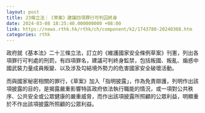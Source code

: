 ```yaml
---
layout: post
title: 23條立法｜《草案》建議四項罪行可判囚終身
date: 2024-03-08 18:25:40.000000000 +08:00
link: https://news.rthk.hk/rthk/ch/component/k2/1743780-20240308.htm
categories: rthk
---
```


政府就《基本法》二十三條立法，訂立的《維護國家安全條例草案》刊憲，列出各項罪行可判處的刑罰，有四項罪名，建議可判終身監禁，包括叛國、叛亂、煽惑中國武裝力量成員叛變、以及涉及勾結境外勢力的危害國家安全破壞活動。

而與國家秘密相關的罪行，《草案》加入「指明披露」，作為免責辯護，列明作出該項披露的目的，是揭露嚴重影響特區政府依法執行職能的情況，或一項對公共秩序、公共安全或公眾健康的嚴重威脅，而作出該項披露所照顧的公眾利益，明顯重於不作出該項披露所照顧的公眾利益。
